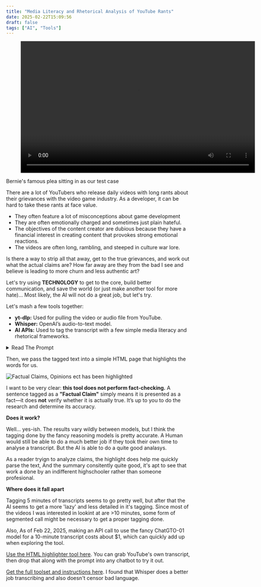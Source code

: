 ```yaml
---
title: "Media Literacy and Rhetorical Analysis of YouTube Rants"
date: 2025-02-22T15:09:56
draft: false
tags: ["AI", "Tools"]
---
```


<div class="video-wrapper">
  <figure class="video-container">
    <video width="640" height="360" controls>
      <source src="/videos/analysis.mp4" type="video/mp4">
      Your browser does not support the video tag.
    </video>
  </figure>
  <figcaption class="image-caption">
    Bernie's famous plea sitting in as our test case
  </figcaption>
</div>




There are a lot of YouTubers who release daily videos with long rants about their grievances with the video game industry. As a developer, it can be hard to take these rants at face value.

- They often feature a lot of misconceptions about game development
- They are often emotionally charged and sometimes just plain hateful.  
- The objectives of the content creator are dubious because they have a financial interest in creating content that provokes strong emotional reactions.  
- The videos are often long, rambling, and steeped in culture war lore.  

Is there a way to strip all that away, get to the true grievances, and work out what the actual claims are? How far away are they from the bad I see and believe is leading to more churn and less authentic art?


Let's try using **TECHNOLOGY** to get to the core, build better communication, and save the world (or just make another tool for more hate)… Most likely, the AI will not do a great job, but let's try.

Let's mash a few tools together:

- **yt-dlp:** Used for pulling the video or audio file from YouTube.  
- **Whisper:** OpenAI’s audio-to-text model.  
- **AI APIs:** Used to tag the transcript with a few simple media literacy and rhetorical frameworks.  

<details>
<summary>Read The Prompt</summary>

```
You are a text analysis assistant. Tag the following transcript with inline markers for:  
- [FC] Factual Claim – Objective, verifiable statements.  
- [OP] Opinion – Subjective assertions.  
- [EL] Emotional Language – Language evoking emotions.  
- [RT] Rhetorical Technique – Sarcasm, irony, or rhetorical flourish.  
- [SP] Speculation – Uncertainty, guesswork, or predictions.  

**Instructions:**  
- Segment text into meaningful parts.  
- Apply inline tags without overlapping.  
- Ensure readability. Keep original wording.  

**Example:**  
Input: "Last night, there was a big announcement..."  
Output: [FC]Last night, there was a big announcement...[/FC] [EL]—everyone said...[/EL]  

**Post-Processing:**  
- Provide an "Emotional Rating" (0–10).  
- Summarize main claims, techniques, and biases.  

Now, process the following text:  

{transcript}
```
</details>

Then, we pass the tagged text into a simple HTML page that highlights the words for us.


![Factual Claims, Opinions ect has been highlighted](/images/tagging.png)

I want to be very clear: **this tool does not perform fact-checking.** A sentence tagged as a **"Factual Claim"** simply means it is presented as a fact—it does **not** verify whether it is actually true. It’s up to you to do the research and determine its accuracy.

**Does it work?**

Well... yes-ish. The results vary wildly between models, but I think the tagging done by the fancy reasoning models is pretty accurate. A Human would still be able to do a much better job if they took their own time to analyse a transcript. But the AI is able to do a quite good analasys. 

As a reader tryign to analyze claims, the highlight does help me quickly parse the text, And the summary consitently quite good,  it's apt to see that work a done by an indifferent highschooler rather than someone profesional. 


**Where does it fall apart**

Tagging 5 minutes of transcripts seems to go pretty well, but after that the AI seems to get a more 'lazy' and less detailed in it's tagging. Since most of the videos I was interested in lookint at are >10 minutes, some form of segmented call might be necessary to get a proper tagging done. 

Also, As of Feb 22, 2025, making an API call to use the fancy ChatGTO-01 model for a 10-minute transcript costs about $1, which can quickly add up when exploring the tool.


[Use the HTML highlighter tool here](/tool/index.html). You can grab YouTube's own transcript, then drop that along with the prompt into any chatbot to try it out.

[Get the full toolset and instructions here](https://github.com/vghpe/Youtube-Transcript-Rhetoric-Tagging). I found that Whisper does a better job transcribing and also doesn't censor bad language.  


